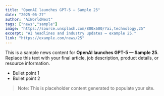 ```yaml
---
title: "OpenAI launches GPT-5 — Sample 25"
date: "2025-06-27"
author: "AIWorldNext"
tags: ["news","sample"]
image: "https://source.unsplash.com/800x600/?ai,technology,25"
excerpt: "AI headlines and industry updates — example 25."
link: "https://example.com/news/25"
---
```


This is a sample news content for **OpenAI launches GPT-5 — Sample 25**. Replace this text with your final article, job description, product details, or resource information.

- Bullet point 1
- Bullet point 2

> Note: This is placeholder content generated to populate your site.
